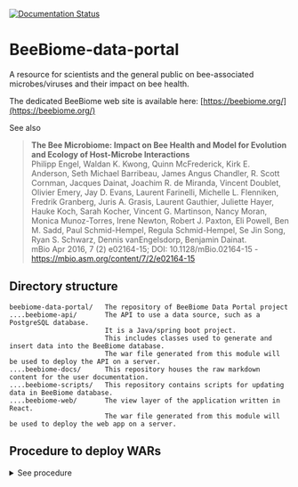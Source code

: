 [![Documentation Status](https://readthedocs.org/projects/beebiome/badge/?version=latest)](https://beebiome.readthedocs.io/en/latest/?badge=latest)


# BeeBiome-data-portal
A resource for scientists and the general public on bee-associated microbes/viruses and their impact on bee health.  

The dedicated BeeBiome web site is available here: [https://beebiome.org/](https://beebiome.org/)

See also
> **The Bee Microbiome: Impact on Bee Health and Model for Evolution and Ecology of Host-Microbe Interactions**  
> Philipp Engel, Waldan K. Kwong, Quinn McFrederick, Kirk E. Anderson, Seth Michael Barribeau, James Angus Chandler, R. Scott Cornman, Jacques Dainat, Joachim R. de Miranda, Vincent Doublet, Olivier Emery, Jay D. Evans, Laurent Farinelli, Michelle L. Flenniken, Fredrik Granberg, Juris A. Grasis, Laurent Gauthier, Juliette Hayer, Hauke Koch, Sarah Kocher, Vincent G. Martinson, Nancy Moran, Monica Munoz-Torres, Irene Newton, Robert J. Paxton, Eli Powell, Ben M. Sadd, Paul Schmid-Hempel, Regula Schmid-Hempel, Se Jin Song, Ryan S. Schwarz, Dennis vanEngelsdorp, Benjamin Dainat.  
> mBio Apr 2016, 7 (2) e02164-15; DOI: 10.1128/mBio.02164-15 - https://mbio.asm.org/content/7/2/e02164-15

## Directory structure

```
beebiome-data-portal/   The repository of BeeBiome Data Portal project
....beebiome-api/       The API to use a data source, such as a PostgreSQL database.
                        It is a Java/spring boot project. 
                        This includes classes used to generate and insert data into the BeeBiome database.
                        The war file generated from this module will be used to deploy the API on a server.
....beebiome-docs/      This repository houses the raw markdown content for the user documentation.
....beebiome-scripts/   This repository contains scripts for updating data in BeeBiome database.
....beebiome-web/       The view layer of the application written in React. 
                        The war file generated from this module will be used to deploy the web app on a server.
```
 
## Procedure to deploy WARs


<details>
  <summary>See procedure</summary>

  ## API WAR
  1. Save version in prod to be able to come back to the current version
  2. Uncompress war  
  ```unzip beebiome-api-0.1-SNAPSHOT.war -d beebiome```
  3. Compare properties files  
        ```sdiff /var/lib/tomcat8/webapps/beebiome/WEB-INF/classes/application.properties beebiome/WEB-INF/classes/application.properties```
        4. Set correctly properties in beebiome/WEB-INF/classes/application.properties or copy file from current version  
        ```cp -p /var/lib/tomcat8/webapps/beebiome/WEB-INF/classes/application.properties beebiome/WEB-INF/classes/application.properties```
        5. Empty repository in Tomcat  
        ```rm -rf /var/lib/tomcat8/webapps/beebiome/*```
        6. Copy repository in Tomcat  
        ```/bin/cp -pR beebiome/* /var/lib/tomcat8/webapps/beebiome/```
        7. Reload the api in Tomcat manager (application: /beebiome)

        ## Webapp WAR
        1. Save version in prod to be able to come back to the current version
        2. Uncompress war  
        ```unzip beebiome-web.war -d beebiome-web```
        3. Empty repository in Tomcat  
        ```rm -rf /var/lib/tomcat8/webapps/beebiome-web/*```
        4. Copy repository in Tomcat  
        ```/bin/cp -pR beebiome-web/* /var/lib/tomcat8/webapps/beebiome-web/```
  </details>